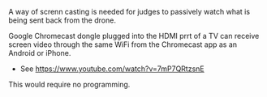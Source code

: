 A way of screnn casting is needed for judges to passively watch what is being sent back from the drone.

Google Chromecast dongle plugged into the HDMI prrt of a TV can 
receive screen video through the same WiFi from the Chromecast app as an Android or iPhone.

* See https://www.youtube.com/watch?v=7mP7QRtzsnE

This would require no programming.
